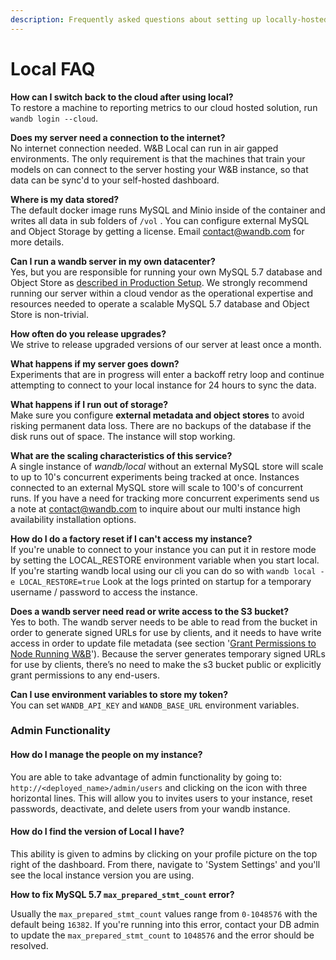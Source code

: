 ```yaml
---
description: Frequently asked questions about setting up locally-hosted versions of our app
---
```


# Local FAQ

**How can I switch back to the cloud after using local?**\
To restore a machine to reporting metrics to our cloud hosted solution, run `wandb login --cloud`.

**Does my server need a connection to the internet?**\
No internet connection needed. W\&B Local can run in air gapped environments. The only requirement is that the machines that train your models on can connect to the server hosting your W\&B instance, so that data can be sync'd to your self-hosted dashboard.

**Where is my data stored?**\
The default docker image runs MySQL and Minio inside of the container and writes all data in sub folders of `/vol` . You can configure external MySQL and Object Storage by getting a license. Email [contact@wandb.com](mailto:contact@wandb.com) for more details.

**Can I run a wandb server in my own datacenter?**\
Yes, but you are responsible for running your own MySQL 5.7 database and Object Store as [described in Production Setup](setup.md#on-premise-baremetal). We strongly recommend running our server within a cloud vendor as the operational expertise and resources needed to operate a scalable MySQL 5.7 database and Object Store is non-trivial.

**How often do you release upgrades?**\
We strive to release upgraded versions of our server at least once a month.

**What happens if my server goes down?**\
Experiments that are in progress will enter a backoff retry loop and continue attempting to connect to your local instance for 24 hours to sync the data.

**What happens if I run out of storage?**\
Make sure you configure **external metadata and object stores** to avoid risking permanent data loss. There are no backups of the database if the disk runs out of space. The instance will stop working.

**What are the scaling characteristics of this service?**\
A single instance of _wandb/local_ without an external MySQL store will scale to up to 10's concurrent experiments being tracked at once. Instances connected to an external MySQL store will scale to 100's of concurrent runs. If you have a need for tracking more concurrent experiments send us a note at [contact@wandb.com](mailto:contact@wandb.com) to inquire about our multi instance high availability installation options.

**How do I do a factory reset if I can't access my instance?**\
If you're unable to connect to your instance you can put it in restore mode by setting the LOCAL\_RESTORE environment variable when you start local. If you're starting wandb local using our cli you can do so with `wandb local -e LOCAL_RESTORE=true` Look at the logs printed on startup for a temporary username / password to access the instance.

**Does a wandb server need read or write access to the S3 bucket?**\
Yes to both. The wandb server needs to be able to read from the bucket in order to generate signed URLs for use by clients, and it needs to have write access in order to update file metadata (see section '[Grant Permissions to Node Running W\&B](https://docs.wandb.ai/guides/self-hosted/configuration#amazon-web-services)'). Because the server generates temporary signed URLs for use by clients, there’s no need to make the s3 bucket public or explicitly grant permissions to any end-users.

**Can I use environment variables to store my token?**\
You can set `WANDB_API_KEY` and `WANDB_BASE_URL` environment variables.

### Admin Functionality

#### How do I manage the people on my instance?

You are able to take advantage of admin functionality by going to:  `http://<deployed_name>/admin/users` and clicking on the icon with three horizontal lines. This will allow you to invites users to your instance, reset passwords, deactivate, and delete users from your wandb instance.

#### How do I find the version of Local I have?

This ability is given to admins by clicking on your profile picture on the top right of the dashboard. From there, navigate to 'System Settings' and you'll see the local instance version you are using.

**How to fix MySQL 5.7 `max_prepared_stmt_count` error?**

Usually the `max_prepared_stmt_count` values range from `0-1048576` with the default being `16382`. If you're running into this error, contact your DB admin to update the `max_prepared_stmt_count` to `1048576` and the error should be resolved.
